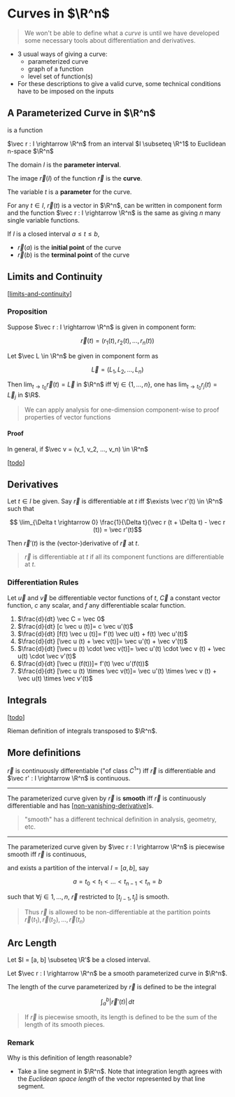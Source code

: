 # Curves in $\R^n$

> We won't be able to define what a _curve_ is until we have developed some necessary tools about differentiation and derivatives.

- 3 usual ways of giving a curve:
  - parameterized curve
  - graph of a function
  - level set of function(s)
- For these descriptions to give a valid curve, some technical conditions have to be imposed on the inputs

## A Parameterized Curve in $\R^n$

is a function

$\vec r : I \rightarrow \R^n$ from an interval $I \subseteq \R^1$ to Euclidean n-space $\R^n$

The domain $I$ is the **parameter interval**.

The image $\vec r(I)$ of the function $\vec r$ is the **curve**.

The variable $t$ is a **parameter** for the curve.

For any $t \in I$, $\vec r(t)$ is a vector in $\R^n$,
can be written in component form and the function $\vec r : I \rightarrow \R^n$ is the same as giving $n$ many single variable functions.

If $I$ is a closed interval $a \leq t \leq b$,
- $\vec r(a)$ is the **initial point** of the curve
- $\vec r(b)$ is the **terminal point** of the curve

## Limits and Continuity

[[limits-and-continuity]]

### Proposition

Suppose $\vec r : I \rightarrow \R^n$ is given in component form:

$$\vec r(t) = (r_1(t), r_2(t), ..., r_n(t))$$

Let $\vec L \in \R^n$ be given in component form as 

$$\vec L = (L_1, L_2, ..., L_n)$$

Then $\lim_{t \rightarrow t_0} \vec r(t) = \vec L$ in $\R^n$ iff $\forall j \in \{1, ..., n\}$, one has $\lim_{t \rightarrow t_0} r_j(t) = \vec L_j$ in $\R$.

> We can apply analysis for one-dimension component-wise to proof properties of vector functions

#### Proof

In general, if $\vec v = (v_1, v_2, ..., v_n) \in \R^n$

[[todo]]


## Derivatives

Let $t \in I$ be given. Say $\vec r$ is differentiable at $t$ iff $\exists \vec r'(t) \in \R^n$ such that

$$ \lim_{\Delta t \rightarrow 0} \frac{1}{\Delta t}(\vec r (t + \Delta t) - \vec r (t)) = \vec r'(t)$$

Then $\vec r'(t)$ is the (vector-)derivative of $\vec r$ at $t$.

> $\vec r$ is differentiable at $t$ if all its component functions are differentiable at $t$.

### Differentiation Rules

Let $\vec u$ and $\vec v$ be differentiable vector functions of $t$, $\vec C$ a constant vector function, $c$ any scalar, and $f$ any differentiable scalar function.

1. $\frac{d}{dt} \vec C = \vec 0$
2. $\frac{d}{dt} [c \vec u (t)]= c \vec u'(t)$
3. $\frac{d}{dt} [f(t) \vec u (t)]= f'(t) \vec u(t) + f(t) \vec u'(t)$
4. $\frac{d}{dt} [\vec u (t) + \vec v(t)]= \vec u'(t) + \vec v'(t)$
5. $\frac{d}{dt} [\vec u (t) \cdot \vec v(t)]= \vec u'(t) \cdot \vec v (t) + \vec u(t) \cdot \vec v'(t)$
6. $\frac{d}{dt} [\vec u (f(t))]= f'(t) \vec u'(f(t))$
7. $\frac{d}{dt} [\vec u (t) \times \vec v(t)]= \vec u'(t) \times \vec v (t) + \vec u(t) \times \vec v'(t)$

## Integrals

[[todo]]

Rieman definition of integrals transposed to $\R^n$.

## More definitions

$\vec r$ is continuously differentiable ("of class $C^1$") iff $\vec r$ is differentiable and $\vec r' : I \rightarrow \R^n$ is continuous.

----------

The parameterized curve given by $\vec r$ is **smooth** iff $\vec r$ is continuously differentiable and has [[non-vanishing-derivative]]s.

> "smooth" has a different technical definition in analysis, geometry, etc.

----------

The parameterized curve given by $\vec r : I \rightarrow \R^n$ is piecewise smooth iff $\vec r$ is continuous,

and exists a partition of the interval $I = [a, b]$, say 

$$a = t_0 < t_1 < ... < t_{n - 1} < t_n = b$$

such that $\forall j \in {1, ..., n}$, $\vec r$ restricted to $[t_{j - 1}, t_j]$ is smooth.

> Thus $\vec r$ is allowed to be non-differentiable at the partition points $\vec r(t_1), \vec r(t_2), ..., \vec r(t_n)$ 

## Arc Length

Let $I = [a, b] \subseteq \R'$ be a closed interval.

Let $\vec r : I \rightarrow \R^n$ be a smooth parameterized curve in $\R^n$.

The length of the curve parameterized by $\vec r$ is defined to be the integral 

$$\int^b_a \vert \vec r '(t) \vert \, dt$$

> If $\vec r$ is piecewise smooth, its length is defined to be the sum of the length of its smooth pieces.

### Remark

Why is this definition of length reasonable?

- Take a line segment in $\R^n$. Note that integration length agrees with the _Euclidean space length_ of the vector represented by that line segment.

[//begin]: # "Autogenerated link references for markdown compatibility"
[limits-and-continuity]: limits-and-continuity "Limits and Continuity"
[todo]: ../todo "Todo"
[non-vanishing-derivative]: non-vanishing-derivative "Non-Vanishing Derivative"
[//end]: # "Autogenerated link references"